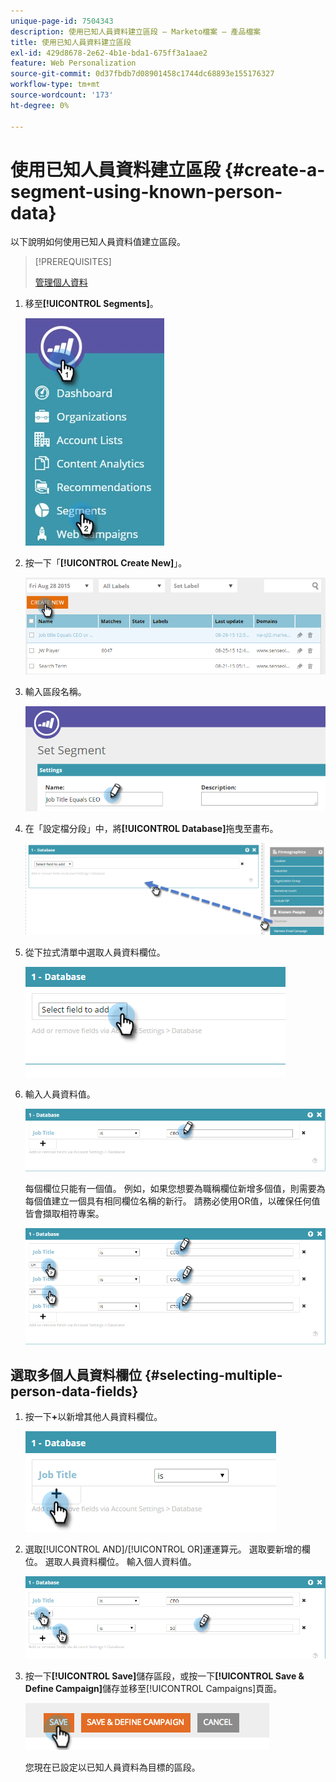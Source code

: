 ```yaml
---
unique-page-id: 7504343
description: 使用已知人員資料建立區段 — Marketo檔案 — 產品檔案
title: 使用已知人員資料建立區段
exl-id: 429d8678-2e62-4b1e-bda1-675ff3a1aae2
feature: Web Personalization
source-git-commit: 0d37fbdb7d08901458c1744dc68893e155176327
workflow-type: tm+mt
source-wordcount: '173'
ht-degree: 0%

---
```


# 使用已知人員資料建立區段 {#create-a-segment-using-known-person-data}

以下說明如何使用已知人員資料值建立區段。

>[!PREREQUISITES]
>
>[管理個人資料](/help/marketo/product-docs/web-personalization/using-web-segments/manage-person-data.md)

1. 移至&#x200B;**[!UICONTROL Segments]**。

   ![](assets/new-dropdown-segments-hand-2.jpg)

1. 按一下「**[!UICONTROL Create New]**」。

   ![](assets/image2015-8-28-13-3a19-3a59.png)

1. 輸入區段名稱。

   ![](assets/image2015-8-28-13-3a2-3a59.png)

1. 在「設定檔分段」中，將&#x200B;**[!UICONTROL Database]**&#x200B;拖曳至畫布。

   ![](assets/four-1.png)

1. 從下拉式清單中選取人員資料欄位。

   ![](assets/five-1.png)

1. 輸入人員資料值。

   ![](assets/six.png)

   每個欄位只能有一個值。 例如，如果您想要為職稱欄位新增多個值，則需要為每個值建立一個具有相同欄位名稱的新行。 請務必使用OR值，以確保任何值皆會擷取相符專案。

   ![](assets/seven-1.png)

## 選取多個人員資料欄位 {#selecting-multiple-person-data-fields}

1. 按一下&#x200B;**+**&#x200B;以新增其他人員資料欄位。

   ![](assets/eight.png)

1. 選取[!UICONTROL AND]/[!UICONTROL OR]運運算元。 選取要新增的欄位。 選取人員資料欄位。 輸入個人資料值。

   ![](assets/nine.png)

1. 按一下&#x200B;**[!UICONTROL Save]**&#x200B;儲存區段，或按一下&#x200B;**[!UICONTROL Save & Define Campaign]**&#x200B;儲存並移至[!UICONTROL Campaigns]頁面。

   ![](assets/image2014-11-19-19-3a48-3a20-1.png)

   您現在已設定以已知人員資料為目標的區段。
